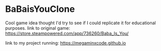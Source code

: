 # BaBaisYouClone
Cool game idea thought I'd try to see if I could replicate it for educational purposes.
link to original game:
https://store.steampowered.com/app/736260/Baba_Is_You/

link to my project running: https://megaminxcode.github.io

